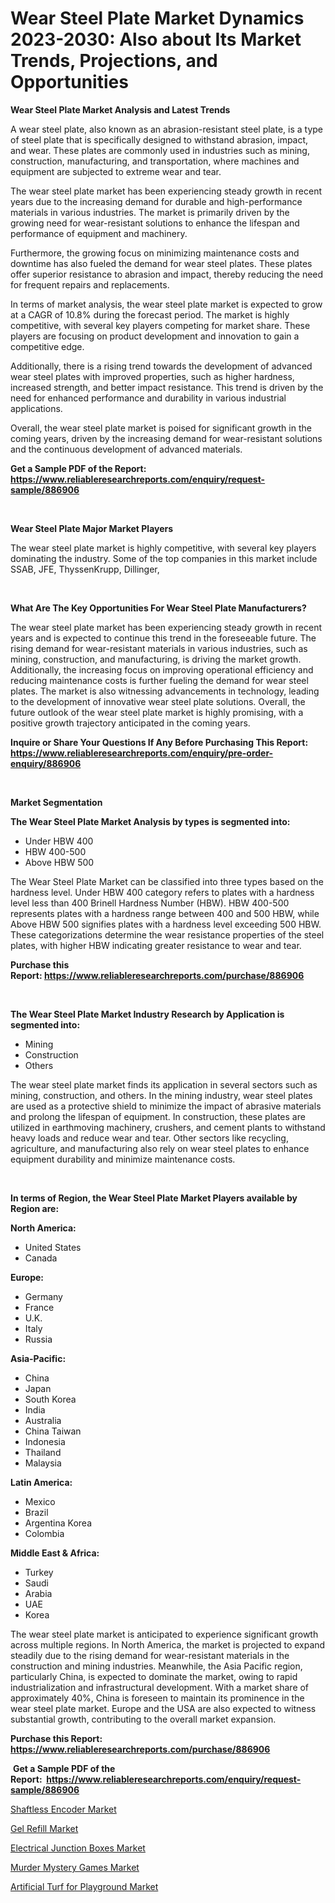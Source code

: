 <p><h1>Wear Steel Plate Market Dynamics 2023-2030: Also about Its Market Trends, Projections, and Opportunities</h1></p><p><strong>Wear Steel Plate Market Analysis and Latest Trends</strong></p>
<p><p>A wear steel plate, also known as an abrasion-resistant steel plate, is a type of steel plate that is specifically designed to withstand abrasion, impact, and wear. These plates are commonly used in industries such as mining, construction, manufacturing, and transportation, where machines and equipment are subjected to extreme wear and tear.</p><p>The wear steel plate market has been experiencing steady growth in recent years due to the increasing demand for durable and high-performance materials in various industries. The market is primarily driven by the growing need for wear-resistant solutions to enhance the lifespan and performance of equipment and machinery.</p><p>Furthermore, the growing focus on minimizing maintenance costs and downtime has also fueled the demand for wear steel plates. These plates offer superior resistance to abrasion and impact, thereby reducing the need for frequent repairs and replacements.</p><p>In terms of market analysis, the wear steel plate market is expected to grow at a CAGR of 10.8% during the forecast period. The market is highly competitive, with several key players competing for market share. These players are focusing on product development and innovation to gain a competitive edge.</p><p>Additionally, there is a rising trend towards the development of advanced wear steel plates with improved properties, such as higher hardness, increased strength, and better impact resistance. This trend is driven by the need for enhanced performance and durability in various industrial applications.</p><p>Overall, the wear steel plate market is poised for significant growth in the coming years, driven by the increasing demand for wear-resistant solutions and the continuous development of advanced materials.</p></p>
<p><strong>Get a Sample PDF of the Report:&nbsp; <a href="https://www.reliableresearchreports.com/enquiry/request-sample/886906">https://www.reliableresearchreports.com/enquiry/request-sample/886906</a></strong></p>
<p>&nbsp;</p>
<p><strong>Wear Steel Plate Major Market Players</strong></p>
<p><p>The wear steel plate market is highly competitive, with several key players dominating the industry. Some of the top companies in this market include SSAB, JFE, ThyssenKrupp, Dillinger,</p></p>
<p>&nbsp;</p>
<p><strong>What Are The Key Opportunities For Wear Steel Plate Manufacturers?</strong></p>
<p><p>The wear steel plate market has been experiencing steady growth in recent years and is expected to continue this trend in the foreseeable future. The rising demand for wear-resistant materials in various industries, such as mining, construction, and manufacturing, is driving the market growth. Additionally, the increasing focus on improving operational efficiency and reducing maintenance costs is further fueling the demand for wear steel plates. The market is also witnessing advancements in technology, leading to the development of innovative wear steel plate solutions. Overall, the future outlook of the wear steel plate market is highly promising, with a positive growth trajectory anticipated in the coming years.</p></p>
<p><strong>Inquire or Share Your Questions If Any Before Purchasing This Report: <a href="https://www.reliableresearchreports.com/enquiry/pre-order-enquiry/886906">https://www.reliableresearchreports.com/enquiry/pre-order-enquiry/886906</a></strong></p>
<p>&nbsp;</p>
<p><strong>Market Segmentation</strong></p>
<p><strong>The Wear Steel Plate Market Analysis by types is segmented into:</strong></p>
<p><ul><li>Under HBW 400</li><li>HBW 400-500</li><li>Above HBW 500</li></ul></p>
<p><p>The Wear Steel Plate Market can be classified into three types based on the hardness level. Under HBW 400 category refers to plates with a hardness level less than 400 Brinell Hardness Number (HBW). HBW 400-500 represents plates with a hardness range between 400 and 500 HBW, while Above HBW 500 signifies plates with a hardness level exceeding 500 HBW. These categorizations determine the wear resistance properties of the steel plates, with higher HBW indicating greater resistance to wear and tear.</p></p>
<p><strong>Purchase this Report:&nbsp;<a href="https://www.reliableresearchreports.com/purchase/886906">https://www.reliableresearchreports.com/purchase/886906</a></strong></p>
<p>&nbsp;</p>
<p><strong>The Wear Steel Plate Market Industry Research by Application is segmented into:</strong></p>
<p><ul><li>Mining</li><li>Construction</li><li>Others</li></ul></p>
<p><p>The wear steel plate market finds its application in several sectors such as mining, construction, and others. In the mining industry, wear steel plates are used as a protective shield to minimize the impact of abrasive materials and prolong the lifespan of equipment. In construction, these plates are utilized in earthmoving machinery, crushers, and cement plants to withstand heavy loads and reduce wear and tear. Other sectors like recycling, agriculture, and manufacturing also rely on wear steel plates to enhance equipment durability and minimize maintenance costs.</p></p>
<p>&nbsp;</p>
<p><strong>In terms of Region, the Wear Steel Plate Market Players available by Region are:</strong></p>
<p>
    <p> <strong> North America: </strong>
        <ul>
            <li>United States</li>
            <li>Canada</li>
        </ul>
        </p> 
    <p> <strong> Europe: </strong>
        <ul>
            <li>Germany</li>
            <li>France</li>
            <li>U.K.</li>
            <li>Italy</li>
            <li>Russia</li>
        </ul>
        </p> 
    <p> <strong> Asia-Pacific: </strong>
        <ul>
            <li>China</li>
            <li>Japan</li>
            <li>South Korea</li>
            <li>India</li>
            <li>Australia</li>
            <li>China Taiwan</li>
            <li>Indonesia</li>
            <li>Thailand</li>
            <li>Malaysia</li>
        </ul>
        </p> 
    <p> <strong> Latin America: </strong>
        <ul>
            <li>Mexico</li>
            <li>Brazil</li>
            <li>Argentina Korea</li>
            <li>Colombia</li>
        </ul>
        </p> 
    <p> <strong> Middle East & Africa: </strong>
        <ul>
            <li>Turkey</li>
            <li>Saudi</li>
            <li>Arabia</li>
            <li>UAE</li>
            <li>Korea</li>
        </ul>
    </p>
    </p>
<p><p>The wear steel plate market is anticipated to experience significant growth across multiple regions. In North America, the market is projected to expand steadily due to the rising demand for wear-resistant materials in the construction and mining industries. Meanwhile, the Asia Pacific region, particularly China, is expected to dominate the market, owing to rapid industrialization and infrastructural development. With a market share of approximately 40%, China is foreseen to maintain its prominence in the wear steel plate market. Europe and the USA are also expected to witness substantial growth, contributing to the overall market expansion.</p></p>
<p><strong>Purchase this Report: <a href="https://www.reliableresearchreports.com/purchase/886906">https://www.reliableresearchreports.com/purchase/886906</a></strong></p>
<p>&nbsp;<strong>Get a Sample PDF of the Report:&nbsp;&nbsp;<a href="https://www.reliableresearchreports.com/enquiry/request-sample/886906">https://www.reliableresearchreports.com/enquiry/request-sample/886906</a></strong></p>
<p><strong></strong></p>
<p><p><a href="https://medium.com/@verladurgan/analyzing-shaftless-encoder-market-global-industry-perspective-and-forecast-2023-to-2030-35618b9446ae">Shaftless Encoder Market</a></p><p><a href="https://medium.com/@beauhagenes2023/gel-refill-market-report-reveals-the-latest-trends-and-growth-opportunities-of-this-market-6194d72b4ff9">Gel Refill Market</a></p><p><a href="https://medium.com/@flavietowne/electrical-junction-boxes-market-research-report-its-history-and-forecast-2023-to-2030-cc211fc6b0a1">Electrical Junction Boxes Market</a></p><p><a href="https://medium.com/@lupeosinski/murder-mystery-games-market-analysis-its-cagr-market-segmentation-and-global-industry-overview-e53f658bd80b">Murder Mystery Games Market</a></p><p><a href="https://medium.com/@norvalolson/artificial-turf-for-playground-market-trends-forecast-and-competitive-analysis-to-2030-ea0de4012c65">Artificial Turf for Playground Market</a></p></p>